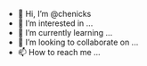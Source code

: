 - 👋 Hi, I’m @chenicks
- 👀 I’m interested in ...
- 🌱 I’m currently learning ...
- 💞️ I’m looking to collaborate on ...
- 📫 How to reach me ...

<!---
chenicks/chenicks is a ✨ special ✨ repository because its `README.md` (this file) appears on your GitHub profile.
You can click the Preview link to take a look at your changes.
--->
